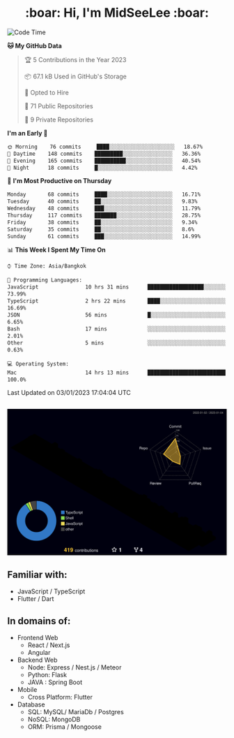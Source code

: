 <h1 align="center"> :boar: Hi, I'm MidSeeLee :boar:</h1>
 
<!--START_SECTION:waka-->
![Code Time](http://img.shields.io/badge/Code%20Time-82%20hrs%2024%20mins-blue)

**🐱 My GitHub Data** 

> 🏆 5 Contributions in the Year 2023
 > 
> 📦 67.1 kB Used in GitHub's Storage 
 > 
> 💼 Opted to Hire
 > 
> 📜 71 Public Repositories 
 > 
> 🔑 9 Private Repositories  
 > 
**I'm an Early 🐤** 

```text
🌞 Morning    76 commits     ████░░░░░░░░░░░░░░░░░░░░░   18.67% 
🌆 Daytime    148 commits    █████████░░░░░░░░░░░░░░░░   36.36% 
🌃 Evening    165 commits    ██████████░░░░░░░░░░░░░░░   40.54% 
🌙 Night      18 commits     █░░░░░░░░░░░░░░░░░░░░░░░░   4.42%

```
📅 **I'm Most Productive on Thursday** 

```text
Monday       68 commits     ████░░░░░░░░░░░░░░░░░░░░░   16.71% 
Tuesday      40 commits     ██░░░░░░░░░░░░░░░░░░░░░░░   9.83% 
Wednesday    48 commits     ███░░░░░░░░░░░░░░░░░░░░░░   11.79% 
Thursday     117 commits    ███████░░░░░░░░░░░░░░░░░░   28.75% 
Friday       38 commits     ██░░░░░░░░░░░░░░░░░░░░░░░   9.34% 
Saturday     35 commits     ██░░░░░░░░░░░░░░░░░░░░░░░   8.6% 
Sunday       61 commits     ███░░░░░░░░░░░░░░░░░░░░░░   14.99%

```


📊 **This Week I Spent My Time On** 

```text
⌚︎ Time Zone: Asia/Bangkok

💬 Programming Languages: 
JavaScript               10 hrs 31 mins      ██████████████████░░░░░░░   73.99% 
TypeScript               2 hrs 22 mins       ████░░░░░░░░░░░░░░░░░░░░░   16.69% 
JSON                     56 mins             █░░░░░░░░░░░░░░░░░░░░░░░░   6.65% 
Bash                     17 mins             ░░░░░░░░░░░░░░░░░░░░░░░░░   2.01% 
Other                    5 mins              ░░░░░░░░░░░░░░░░░░░░░░░░░   0.63%

💻 Operating System: 
Mac                      14 hrs 13 mins      █████████████████████████   100.0%

```


 Last Updated on 03/01/2023 17:04:04 UTC
<!--END_SECTION:waka-->

##

![](./profile-3d-contrib/profile-night-rainbow.svg)

## Familiar with:
- JavaScript / TypeScript
- Flutter / Dart

## In domains of:
- Frontend Web
  - React / Next.js
  - Angular
- Backend Web
  - Node: Express / Nest.js / Meteor
  - Python: Flask
  - JAVA : Spring Boot
- Mobile
  - Cross Platform: Flutter
- Database
  - SQL: MySQL/ MariaDb / Postgres
  - NoSQL: MongoDB
  - ORM: Prisma / Mongoose
